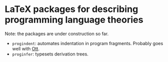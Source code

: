 
# LaTeX packages for describing programming language theories

Note: the packages are under construction so far.

- `progindent`: automates indentation in program fragments. Probably goes well with [Ott](https://github.com/ott-lang/ott).
- `proginfer`: typesets derivation trees.
